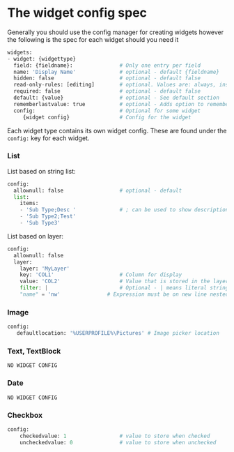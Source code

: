 # The widget config spec

Generally you should use the config manager for creating widgets however the following is the spec for each widget should you need it

```python
widgets:
- widget: {widgettype}              
  field: {fieldname}:               # Only one entry per field
  name: 'Display Name'              # optional - default {fieldname}
  hidden: false                     # optional - default false
  read-only-rules: [editing]        # optional. Values are: always, insert, editing
  required: false                   # optional - default false
  default: {value}                  # optional - See default section
  rememberlastvalue: true           # optional - Adds option to remember values
  config:                           # Optional for some widget
     {widget config}                # Config for the widget
```

Each widget type contains its own widget config.  These are found under the ``config:`` key for each widget.

### List
List based on string list:

```python
config:
  allownull: false                  # optional - default
  list:
    items:
    - 'Sub Type;Desc '              # ; can be used to show description
    - 'Sub Type2;Test'
    - 'Sub Type3'
```

List based on layer:

```python
config:
  allownull: false
  layer:
    layer: 'MyLayer'
    key: 'COL1'                     # Column for display
    value: 'COL2'                   # Value that is stored in the layer
    filter: |                       # Optional - | means literal string. This must be used.
	"name" = 'nw'               # Expression must be on new line nested after |
```

### Image
```python
config:
   defaultlocation: '%USERPROFILE%\Pictures' # Image picker location
```

### Text, TextBlock

```
NO WIDGET CONFIG
```

### Date
```
NO WIDGET CONFIG
```

### Checkbox

```python
config:
    checkedvalue: 1                 # value to store when checked
    uncheckedvalue: 0               # value to store when unchecked
```
